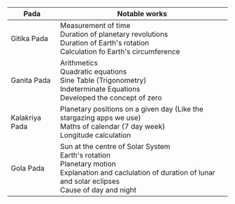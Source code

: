 | Pada    | Notable works |
| -------- | ------- |
| Gitika Pada  |  Measurement of time <br> Duration of planetary revolutions <br>  Duration of Earth's rotation <br> Calculation fo Earth's circumference |
| Ganita Pada | Arithmetics <br> Quadratic equations <br> Sine Table (Trigonometry)  <br> Indeterminate Equations <br> Developed the concept of zero |
| Kalakriya Pada    | Planetary positions on a given day (Like the stargazing apps we use) <br>  Maths of calendar (7 day week) <br> Longitude calculation  |
| Gola Pada    | Sun at the centre of Solar System <br> Earth's rotation <br> Planetary motion <br> Explanation and caclulation of duration of lunar and solar eclipses <br> Cause of day and night|
